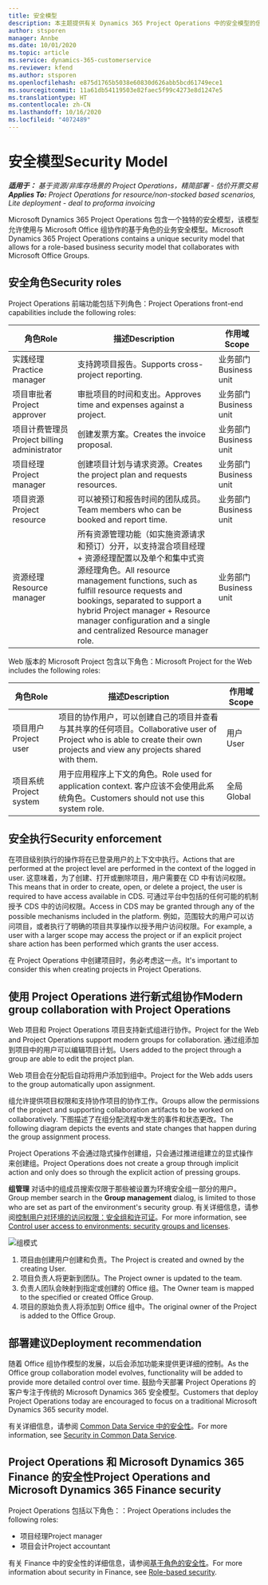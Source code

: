 ```yaml
---
title: 安全模型
description: 本主题提供有关 Dynamics 365 Project Operations 中的安全模型的信息。
author: stsporen
manager: Annbe
ms.date: 10/01/2020
ms.topic: article
ms.service: dynamics-365-customerservice
ms.reviewer: kfend
ms.author: stsporen
ms.openlocfilehash: e875d1765b5038e60830d626abb5bcd61749ece1
ms.sourcegitcommit: 11a61db54119503e82faec5f99c4273e8d1247e5
ms.translationtype: HT
ms.contentlocale: zh-CN
ms.lasthandoff: 10/16/2020
ms.locfileid: "4072489"
---
```

# <a name="security-model"></a><span data-ttu-id="419cb-103">安全模型</span><span class="sxs-lookup"><span data-stu-id="419cb-103">Security Model</span></span>

<span data-ttu-id="419cb-104">_**适用于：** 基于资源/非库存场景的 Project Operations，精简部署 - 估价开票交易_</span><span class="sxs-lookup"><span data-stu-id="419cb-104">_**Applies To:** Project Operations for resource/non-stocked based scenarios, Lite deployment - deal to proforma invoicing_</span></span>

<span data-ttu-id="419cb-105">Microsoft Dynamics 365 Project Operations 包含一个独特的安全模型，该模型允许使用与 Microsoft Office 组协作的基于角色的业务安全模型。</span><span class="sxs-lookup"><span data-stu-id="419cb-105">Microsoft Dynamics 365 Project Operations contains a unique security model that allows for a role-based business security model that collaborates with Microsoft Office Groups.</span></span> 


## <a name="security-roles"></a><span data-ttu-id="419cb-106">安全角色</span><span class="sxs-lookup"><span data-stu-id="419cb-106">Security roles</span></span>
<span data-ttu-id="419cb-107">Project Operations 前端功能包括下列角色：</span><span class="sxs-lookup"><span data-stu-id="419cb-107">Project Operations front-end capabilities include the following roles:</span></span>

| <span data-ttu-id="419cb-108">角色</span><span class="sxs-lookup"><span data-stu-id="419cb-108">Role</span></span>                          | <span data-ttu-id="419cb-109">描述</span><span class="sxs-lookup"><span data-stu-id="419cb-109">Description</span></span>                                                                                                                                                                 | <span data-ttu-id="419cb-110">作用域</span><span class="sxs-lookup"><span data-stu-id="419cb-110">Scope</span></span> |
|-------------------------------|-----------------------------------------------------------------------------------------------------------------------------------------------------------------------------|------|
| <span data-ttu-id="419cb-111">实践经理</span><span class="sxs-lookup"><span data-stu-id="419cb-111">Practice manager</span></span>              | <span data-ttu-id="419cb-112">支持跨项目报告。</span><span class="sxs-lookup"><span data-stu-id="419cb-112">Supports cross-project reporting.</span></span>                                                                                                            | <span data-ttu-id="419cb-113">业务部门</span><span class="sxs-lookup"><span data-stu-id="419cb-113">Business unit</span></span>              |
| <span data-ttu-id="419cb-114">项目审批者</span><span class="sxs-lookup"><span data-stu-id="419cb-114">Project approver</span></span>              | <span data-ttu-id="419cb-115">审批项目的时间和支出。</span><span class="sxs-lookup"><span data-stu-id="419cb-115">Approves time and expenses against a project.</span></span>                                                                                                                              | <span data-ttu-id="419cb-116">业务部门</span><span class="sxs-lookup"><span data-stu-id="419cb-116">Business unit</span></span> |
| <span data-ttu-id="419cb-117">项目计费管理员</span><span class="sxs-lookup"><span data-stu-id="419cb-117">Project billing administrator</span></span> | <span data-ttu-id="419cb-118">创建发票方案。</span><span class="sxs-lookup"><span data-stu-id="419cb-118">Creates the invoice proposal.</span></span>                                                                                                                                                 | <span data-ttu-id="419cb-119">业务部门</span><span class="sxs-lookup"><span data-stu-id="419cb-119">Business unit</span></span> |
| <span data-ttu-id="419cb-120">项目经理</span><span class="sxs-lookup"><span data-stu-id="419cb-120">Project manager</span></span>               | <span data-ttu-id="419cb-121">创建项目计划与请求资源。</span><span class="sxs-lookup"><span data-stu-id="419cb-121">Creates the project plan and requests resources.</span></span>                                                                                                                              | <span data-ttu-id="419cb-122">业务部门</span><span class="sxs-lookup"><span data-stu-id="419cb-122">Business unit</span></span> |
| <span data-ttu-id="419cb-123">项目资源</span><span class="sxs-lookup"><span data-stu-id="419cb-123">Project resource</span></span>              | <span data-ttu-id="419cb-124">可以被预订和报告时间的团队成员。</span><span class="sxs-lookup"><span data-stu-id="419cb-124">Team members who can be booked and report time.</span></span>                                                                                                          | <span data-ttu-id="419cb-125">业务部门</span><span class="sxs-lookup"><span data-stu-id="419cb-125">Business unit</span></span>|
| <span data-ttu-id="419cb-126">资源经理</span><span class="sxs-lookup"><span data-stu-id="419cb-126">Resource manager</span></span>              | <span data-ttu-id="419cb-127">所有资源管理功能（如实施资源请求和预订）分开，以支持混合项目经理 + 资源经理配置以及单个和集中式资源经理角色。</span><span class="sxs-lookup"><span data-stu-id="419cb-127">All resource management functions, such as fulfill resource requests and bookings, separated to support a hybrid Project manager + Resource manager configuration and a single and centralized Resource manager role.</span></span> | <span data-ttu-id="419cb-128">业务部门</span><span class="sxs-lookup"><span data-stu-id="419cb-128">Business unit</span></span> |


<span data-ttu-id="419cb-129">Web 版本的 Microsoft Project 包含以下角色：</span><span class="sxs-lookup"><span data-stu-id="419cb-129">Microsoft Project for the Web includes the following roles:</span></span>

| <span data-ttu-id="419cb-130">角色</span><span class="sxs-lookup"><span data-stu-id="419cb-130">Role</span></span>           | <span data-ttu-id="419cb-131">描述</span><span class="sxs-lookup"><span data-stu-id="419cb-131">Description</span></span>                                                                                                        | <span data-ttu-id="419cb-132">作用域</span><span class="sxs-lookup"><span data-stu-id="419cb-132">Scope</span></span>  |
|----------------|--------------------------------------------------------------------------------------------------------------------|--------|
| <span data-ttu-id="419cb-133">项目用户</span><span class="sxs-lookup"><span data-stu-id="419cb-133">Project user</span></span>   | <span data-ttu-id="419cb-134">项目的协作用户，可以创建自己的项目并查看与其共享的任何项目。</span><span class="sxs-lookup"><span data-stu-id="419cb-134">Collaborative user of Project   who is able to create their own projects and view any projects shared with   them.</span></span> | <span data-ttu-id="419cb-135">用户</span><span class="sxs-lookup"><span data-stu-id="419cb-135">User</span></span>   |
| <span data-ttu-id="419cb-136">项目系统</span><span class="sxs-lookup"><span data-stu-id="419cb-136">Project system</span></span> | <span data-ttu-id="419cb-137">用于应用程序上下文的角色。</span><span class="sxs-lookup"><span data-stu-id="419cb-137">Role used for application   context.</span></span> <span data-ttu-id="419cb-138">客户应该不会使用此系统角色。</span><span class="sxs-lookup"><span data-stu-id="419cb-138">Customers should not use this system role.</span></span>                                    | <span data-ttu-id="419cb-139">全局</span><span class="sxs-lookup"><span data-stu-id="419cb-139">Global</span></span> |

## <a name="security-enforcement"></a><span data-ttu-id="419cb-140">安全执行</span><span class="sxs-lookup"><span data-stu-id="419cb-140">Security enforcement</span></span>
<span data-ttu-id="419cb-141">在项目级别执行的操作将在已登录用户的上下文中执行。</span><span class="sxs-lookup"><span data-stu-id="419cb-141">Actions that are performed at the project level are performed in the context of the logged in user.</span></span> <span data-ttu-id="419cb-142">这意味着，为了创建、打开或删除项目，用户需要在 CD 中有访问权限。</span><span class="sxs-lookup"><span data-stu-id="419cb-142">This means that in order to create, open, or delete a project, the user is required to have access available in CDS.</span></span> <span data-ttu-id="419cb-143">可通过平台中包括的任何可能的机制授予 CDS 中的访问权限。</span><span class="sxs-lookup"><span data-stu-id="419cb-143">Access in CDS may be granted through any of the possible mechanisms included in the platform.</span></span> <span data-ttu-id="419cb-144">例如，范围较大的用户可以访问项目，或者执行了明确的项目共享操作以授予用户访问权限。</span><span class="sxs-lookup"><span data-stu-id="419cb-144">For example, a user with a larger scope may access the project or if an explicit project share action has been performed which grants the user access.</span></span>

<span data-ttu-id="419cb-145">在 Project Operations 中创建项目时，务必考虑这一点。</span><span class="sxs-lookup"><span data-stu-id="419cb-145">It's important to consider this when creating projects in Project Operations.</span></span>

## <a name="modern-group-collaboration-with-project-operations"></a><span data-ttu-id="419cb-146">使用 Project Operations 进行新式组协作</span><span class="sxs-lookup"><span data-stu-id="419cb-146">Modern group collaboration with Project Operations</span></span>
<span data-ttu-id="419cb-147">Web 项目和 Project Operations 项目支持新式组进行协作。</span><span class="sxs-lookup"><span data-stu-id="419cb-147">Project for the Web and Project Operations support modern groups for collaboration.</span></span> <span data-ttu-id="419cb-148">通过组添加到项目中的用户可以编辑项目计划。</span><span class="sxs-lookup"><span data-stu-id="419cb-148">Users added to the project through a group are able to edit the project plan.</span></span>

<span data-ttu-id="419cb-149">Web 项目会在分配后自动将用户添加到组中。</span><span class="sxs-lookup"><span data-stu-id="419cb-149">Project for the Web adds users to the group automatically upon assignment.</span></span>

<span data-ttu-id="419cb-150">组允许提供项目权限和支持协作项目的协作工作。</span><span class="sxs-lookup"><span data-stu-id="419cb-150">Groups allow the permissions of the project and supporting collaboration artifacts to be worked on collaboratively.</span></span> <span data-ttu-id="419cb-151">下图描述了在组分配流程中发生的事件和状态更改。</span><span class="sxs-lookup"><span data-stu-id="419cb-151">The following diagram depicts the events and state changes that happen during the group assignment process.</span></span>

<span data-ttu-id="419cb-152">Project Operations 不会通过隐式操作创建组，只会通过推进组建立的显式操作来创建组。</span><span class="sxs-lookup"><span data-stu-id="419cb-152">Project Operations does not create a group through implicit action and only does so through the explicit action of pressing groups.</span></span>

<span data-ttu-id="419cb-153">**组管理** 对话中的组成员搜索仅限于那些被设置为环境安全组一部分的用户。</span><span class="sxs-lookup"><span data-stu-id="419cb-153">Group member search in the **Group management** dialog, is limited to those who are set as part of the environment's security group.</span></span> <span data-ttu-id="419cb-154">有关详细信息，请参阅[控制用户对环境的访问权限：安全组和许可证](https://docs.microsoft.com/power-platform/admin/control-user-access)。</span><span class="sxs-lookup"><span data-stu-id="419cb-154">For more information, see [Control user access to environments: security groups and licenses](https://docs.microsoft.com/power-platform/admin/control-user-access).</span></span>

![组模式](./media/groupsmode.png)

1. <span data-ttu-id="419cb-156">项目由创建用户创建和负责。</span><span class="sxs-lookup"><span data-stu-id="419cb-156">The Project is created and owned by the creating User.</span></span>
2. <span data-ttu-id="419cb-157">项目负责人将更新到团队。</span><span class="sxs-lookup"><span data-stu-id="419cb-157">The Project owner is updated to the team.</span></span>
3. <span data-ttu-id="419cb-158">负责人团队会映射到指定或创建的 Office 组。</span><span class="sxs-lookup"><span data-stu-id="419cb-158">The Owner team is mapped to the specified or created Office Group.</span></span>
4. <span data-ttu-id="419cb-159">项目的原始负责人将添加到 Office 组中。</span><span class="sxs-lookup"><span data-stu-id="419cb-159">The original owner of the Project is added to the Office Group.</span></span>

## <a name="deployment-recommendation"></a><span data-ttu-id="419cb-160">部署建议</span><span class="sxs-lookup"><span data-stu-id="419cb-160">Deployment recommendation</span></span>
<span data-ttu-id="419cb-161">随着 Office 组协作模型的发展，以后会添加功能来提供更详细的控制。</span><span class="sxs-lookup"><span data-stu-id="419cb-161">As the Office group collaboration model evolves, functionality will be added to provide more detailed control over time.</span></span> <span data-ttu-id="419cb-162">鼓励今天部署 Project Operations 的客户专注于传统的 Microsoft Dynamics 365 安全模型。</span><span class="sxs-lookup"><span data-stu-id="419cb-162">Customers that deploy Project Operations today are encouraged to focus on a traditional Microsoft Dynamics 365 security model.</span></span>

<span data-ttu-id="419cb-163">有关详细信息，请参阅 [Common Data Service 中的安全性](https://docs.microsoft.com/power-platform/admin/wp-security)。</span><span class="sxs-lookup"><span data-stu-id="419cb-163">For more information, see [Security in Common Data Service](https://docs.microsoft.com/power-platform/admin/wp-security).</span></span>

## <a name="project-operations-and-microsoft-dynamics-365-finance-security"></a><span data-ttu-id="419cb-164">Project Operations 和 Microsoft Dynamics 365 Finance 的安全性</span><span class="sxs-lookup"><span data-stu-id="419cb-164">Project Operations and Microsoft Dynamics 365 Finance security</span></span>
<span data-ttu-id="419cb-165">Project Operations 包括以下角色：：</span><span class="sxs-lookup"><span data-stu-id="419cb-165">Project Operations includes the following roles:</span></span>

- <span data-ttu-id="419cb-166">项目经理</span><span class="sxs-lookup"><span data-stu-id="419cb-166">Project manager</span></span>
- <span data-ttu-id="419cb-167">项目会计</span><span class="sxs-lookup"><span data-stu-id="419cb-167">Project accountant</span></span>

<span data-ttu-id="419cb-168">有关 Finance 中的安全性的详细信息，请参阅[基于角色的安全性](https://docs.microsoft.com/dynamics365/fin-ops-core/dev-itpro/sysadmin/role-based-security)。</span><span class="sxs-lookup"><span data-stu-id="419cb-168">For more information about security in Finance, see [Role-based security](https://docs.microsoft.com/dynamics365/fin-ops-core/dev-itpro/sysadmin/role-based-security).</span></span>


